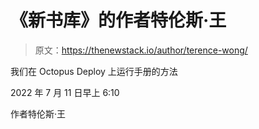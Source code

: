 # 《新书库》的作者特伦斯·王

> 原文：<https://thenewstack.io/author/terence-wong/>

我们在 Octopus Deploy 上运行手册的方法

2022 年 7 月 11 日早上 6:10

作者特伦斯·王